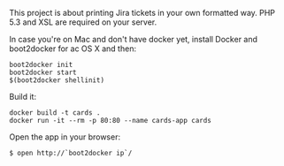 This project is about printing Jira tickets in your own formatted way. PHP 5.3 and XSL are required on your server.

In case you're on Mac and don't have docker yet, install Docker and boot2docker for ac OS X and then:
```
boot2docker init
boot2docker start
$(boot2docker shellinit)
```

Build it:
```
docker build -t cards .
docker run -it --rm -p 80:80 --name cards-app cards
```

Open the app in your browser:
```
$ open http://`boot2docker ip`/
```

